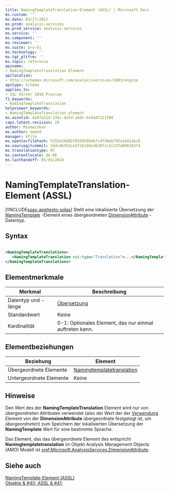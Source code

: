 ```yaml
---
title: NamingTemplateTranslation-Element (ASSL) | Microsoft Docs
ms.custom: ''
ms.date: 03/17/2017
ms.prod: analysis-services
ms.prod_service: analysis-services
ms.service: ''
ms.component: ''
ms.reviewer: ''
ms.suite: pro-bi
ms.technology: ''
ms.tgt_pltfrm: ''
ms.topic: reference
apiname:
- NamingTemplateTranslation Element
apilocation:
- http://schemas.microsoft.com/analysisservices/2003/engine
apitype: Schema
applies_to:
- SQL Server 2016 Preview
f1_keywords:
- NamingTemplateTranslation
helpviewer_keywords:
- NamingTemplateTranslation element
ms.assetid: 4a97a31d-23bc-4afd-a4dc-bc0ad7121f08
caps.latest.revision: 29
author: Minewiskan
ms.author: owend
manager: kfile
ms.openlocfilehash: 525b428d02f932858b4b7c4f30eb795a3e81abc6
ms.sourcegitcommit: 2ddc0bfb3ce2f2b160e3638f1c2c237a898263f4
ms.translationtype: HT
ms.contentlocale: de-DE
ms.lasthandoff: 05/03/2018
---
```

# <a name="namingtemplatetranslation-element-assl"></a>NamingTemplateTranslation-Element (ASSL)
[!INCLUDE[ssas-appliesto-sqlas](../../../includes/ssas-appliesto-sqlas.md)]
  Stellt eine lokalisierte Übersetzung der [NamingTemplate](../../../analysis-services/scripting/properties/namingtemplate-element-assl.md) -Element eines übergeordneten [DimensionAttribute](../../../analysis-services/scripting/data-type/dimensionattribute-data-type-assl.md) -Datentyp.  
  
## <a name="syntax"></a>Syntax  
  
```xml  
  
<NamingTemplateTranslations>  
   <NamingTemplateTranslation xsi:type="Translation">...</NamingTemplateTranslation>  
</NamingTemplateTranslations>  
```  
  
## <a name="element-characteristics"></a>Elementmerkmale  
  
|Merkmal|Beschreibung|  
|--------------------|-----------------|  
|Datentyp und -länge|[Übersetzung](../../../analysis-services/scripting/objects/translation-element-assl.md)|  
|Standardwert|Keine|  
|Kardinalität|0-1: Optionales Element, das nur einmal auftreten kann.|  
  
## <a name="element-relationships"></a>Elementbeziehungen  
  
|Beziehung|Element|  
|------------------|-------------|  
|Übergeordnete Elemente|[Namingtemplatetranslation](../../../analysis-services/scripting/collections/namingtemplatetranslations-element-assl.md)|  
|Untergeordnete Elemente|Keine|  
  
## <a name="remarks"></a>Hinweise  
 Den Wert des der **NamingTemplateTranslation** Element wird nur von übergeordneten Attributen verwendet (also der Wert der der [Verwendung](../../../analysis-services/scripting/properties/usage-element-dimensionattribute-assl.md) Element von der **DimensionAttribute** übergeordnete festgelegt ist, um *übergeordneten*) zum Speichern der lokalisierten Übersetzung der **NamingTemplate** Wert für eine bestimmte Sprache.  
  
 Das Element, das das übergeordnete Element des entspricht **Namingtemplatetranslation** im Objekt Analysis Management Objects (AMO) Modell ist <xref:Microsoft.AnalysisServices.DimensionAttribute>.  
  
## <a name="see-also"></a>Siehe auch  
 [NamingTemplate-Element &#40;ASSL&#41;](../../../analysis-services/scripting/properties/namingtemplate-element-assl.md)   
 [Objekte & #40; ASSL & #41;](../../../analysis-services/scripting/objects/objects-assl.md)  
  
  
